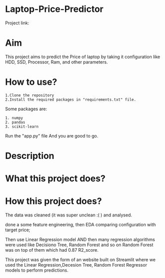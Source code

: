 # Laptop-Price-Predictor

Project link: 
# Aim
This project aims to predict the Price of laptop by taking it configuration like HDD, SSD, Processor, Ram, and other parameters.
# How to use? 
    1.Clone the repository
    2.Install the required packages in "requirements.txt" file.  
Some packages are:

    1. numpy
    2. pandas
    3. scikit-learn
    
Run the "app.py" file And you are good to go.
# Description
# What this project does? 


# How this project does?

The data was cleaned (it was super unclean :( ) and analysed.

done a some feature engineering,
then EDA comparing configuration with target price;

Then use Linear Regression model AND then many regression algorithms were used like Decisiono Tree, Random Forest and so on Random Forest was on top of them which had 0.87 R2_score.

This project was given the form of an website built on Streamlit where we used the Linear Regression,Decesion Tree, Random Forest Regressor models to perform predictions.
